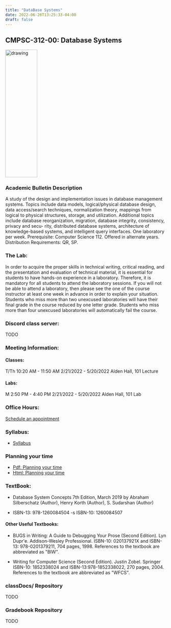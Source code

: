 ```yaml
---
title: "DataBase Systems"
date: 2022-06-26T13:25:33-04:00
draft: false
---
```

## CMPSC-312-00: Database Systems

<img src="/images/databasesystems/dbs.png" alt="drawing" width="100" height="400"/>


### Academic Bulletin Description
A study of the design and implementation issues in database management systems. Topics include data models, logical/physical database design, data access/search techniques, normalization theory, mappings from logical to physical structures, storage, and utilization. Additional topics include database reorganization, migration, database integrity, consistency, privacy and secu- rity, distributed database systems, architecture of knowledge-based systems, and intelligent query interfaces. One laboratory per week. Prerequisite: Computer Science 112. Offered in alternate years. Distribution Requirements: QR, SP.

### The Lab:
In order to acquire the proper skills in technical writing, critical reading, and the presentation and evaluation of technical material, it is essential for students to have hands-on experience in a laboratory. Therefore, it is mandatory for all students to attend the laboratory sessions. If you will not be able to attend a laboratory, then please see the one of the course instructor at least one week in advance in order to explain your situation. Students who miss more than two unexcused laboratories will have their final grade in the course reduced by one letter grade. Students who miss more than four unexcused laboratories will automatically fail the course.

### Discord class server:
TODO

### Meeting Information:

#### Classes:

T/Th 10:20 AM - 11:50 AM
2/21/2022 - 5/20/2022
Alden Hall, 101 Lecture

#### Labs:
M 2:50 PM - 4:40 PM
2/21/2022 - 5/20/2022
Alden Hall, 101 Lab

### Office Hours:
[Schedule an appointment](/about/)

### Syllabus:
+ [Syllabus](/images/databasesystems/obc_syllabus_CS312s2022_NEXT.pdf)

### Planning your time
+ [Pdf: Planning your time](/images/databasesystems/planningYourTime_cs312s2022.pdf)
+ [Html: Planning your time](/images/databasesystems/planningYourTime_cs312s2022.html)

### TextBook:
+ Database System Concepts 7th Edition, March 2019 by Abraham Silberschatz (Author), Henry Korth (Author), S. Sudarshan (Author)
 - ISBN-13: 978-1260084504
 -s ISBN-10: 1260084507

#### Other Useful Textbooks:
+ BUGS in Writing: A Guide to Debugging Your Prose (Second Edition). Lyn Dupr\'e. Addison-Wesley Professional. ISBN-10: 020137921X and ISBN-13: 978-0201379211, 704 pages, 1998. References to the textbook are abbreviated as "BIW".

+ Writing for Computer Science (Second Edition). Justin Zobel. Springer ISBN-10: 1852338024 and ISBN-13:978-1852338022, 270 pages, 2004. References to the textbook are abbreviated as "WFCS".

### classDocs/ Repository
TODO

### Gradebook Repository
TODO
